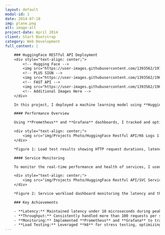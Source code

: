 ```yaml
---
layout: default
modal-id: 1
date: 2014-07-18
img: plane.png
alt: image-alt
project-date: April 2014
client: Start Bootstrap
category: Web Development
full_content: |

    ### HuggingFace RESTful API Deployment
    <div style="text-align: center;">
        <!-- Hugging Face -->
        <img src="https://user-images.githubusercontent.com/1393562/197941700-78283534-4e68-4429-bf94-dce7ab43a941.svg" width="7%" alt="Hugging Face">
        <!-- PLUS SIGN -->
        <img src="https://user-images.githubusercontent.com/1393562/190876627-da2d09cb-5ca0-4480-8eb8-830bdc0ddf64.svg" width="7%" alt="Plus Sign">
        <!-- FAST API -->
        <img src="https://user-images.githubusercontent.com/1393562/190876570-16dff98d-ccea-4a57-86ef-a161539074d6.svg" width="7%" alt="Fast API">
        <!-- Additional Images Here -->
    </div>

    In this project, I deployed a machine learning model using **Hugging Face transformers** on **Microsoft Azure Kubernetes Service (AKS)**. The model was made accessible via RESTful APIs, and I implemented **Prometheus** and **Grafana** for real-time monitoring of key performance metrics, such as request throughput and latency. The integration of **FastAPI** enabled rapid unit testing to ensure the robustness of the API endpoints.

    #### Performance Overview

    Using **Prometheus** and **Grafana** dashboards, I tracked and optimized resource usage while maintaining high performance under stress testing. The results of the testing revealed a system latency of under 10 microseconds and a throughput exceeding 100 requests per second.

    <div style="text-align: center;">
        <img src="img/Projects Photo/HuggingFace Restful API/K6 Logs 1.png" alt="K6 Load Test Results" style="max-width: 100%; height: auto;">
    </div>

    *Figure 1: Load test results showing HTTP request durations, latency, and throughput under heavy load.*

    #### Service Monitoring

    To monitor the real-time performance and health of services, I used **Grafana dashboards** integrated with **Prometheus**. This allowed for detailed monitoring of incoming requests, latency, and throughput. Below is a key dashboard showing service performance:

    <div style="text-align: center;">
        <img src="img/Projects Photo/HuggingFace Restful API/SVC Service Workload 1.png" alt="Service Workload Dashboard" style="max-width: 100%; height: auto;">
    </div>

    *Figure 2: Service workload dashboard monitoring the latency and throughput for requests across various service workloads.*

    ### Key Achievements

    - **Latency:** Maintained latency under 10 microseconds during peak load times.
    - **Throughput:** Consistently handled more than 100 requests per second.
    - **Monitoring:** Implemented **Prometheus** and **Grafana** to track resource usage and service health.
    - **Load Testing:** Leveraged **k6** for stress testing, optimizing the API for high-performance environments.
---
```


